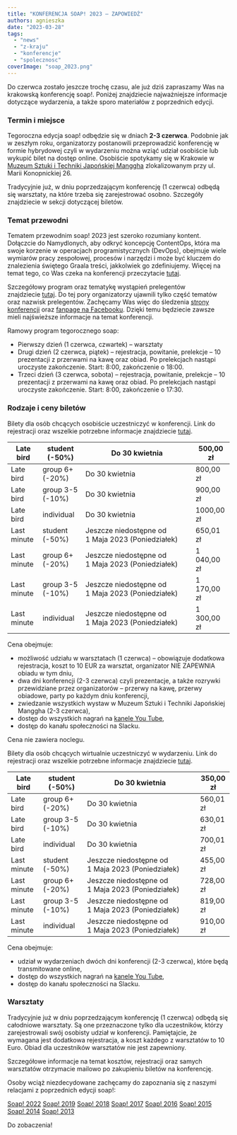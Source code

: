 ```yaml
---
title: "KONFERENCJA SOAP! 2023 – ZAPOWIEDŹ"
authors: agnieszka
date: "2023-03-28"
tags:
  - "news"
  - "z-kraju"
  - "konferencje"
  - "spolecznosc"
coverImage: "soap_2023.png"
---
```


Do czerwca zostało jeszcze trochę czasu, ale już dziś zapraszamy Was na
krakowską konferencję soap!. Poniżej znajdziecie najważniejsze informacje
dotyczące wydarzenia, a także sporo materiałów z poprzednich edycji.

<!--truncate-->

### Termin i miejsce

Tegoroczna edycja soap! odbędzie się w dniach **2-3 czerwca**. Podobnie jak w
zeszłym roku, organizatorzy postanowili przeprowadzić konferencję w formie
hybrydowej czyli w wydarzeniu można wziąć udział osobiście lub wykupić bilet na
dostęp online. Osobiście spotykamy się w Krakowie w
[Muzeum Sztuki i Techniki Japońskiej Manggha](https://manggha.pl/)
zlokalizowanym przy ul. Marii Konopnickiej 26.

Tradycyjnie już, w dniu poprzedzającym konferencję (1 czerwca) odbędą się
warsztaty, na które trzeba się zarejestrować osobno. Szczegóły znajdziecie w
sekcji dotyczącej biletów.

### **Temat przewodni**

Tematem przewodnim soap! 2023 jest szeroko rozumiany kontent. Dołączcie do
Namydlonych, aby odkryć koncepcję ContentOps, która ma swoje korzenie w
operacjach programistycznych (DevOps), obejmuje wiele wymiarów pracy zespołowej,
procesów i narzędzi i może być kluczem do znalezienia świętego Graala treści,
jakkolwiek go zdefiniujemy. Więcej na temat tego, co Was czeka na konferencji
przeczytacie [tutaj](https://soapconf.com/theme/).

Szczegółowy program oraz tematykę wystąpień prelegentów
znajdziecie [tutaj](https://soapconf.com/schedule-2023/). Do tej pory
organizatorzy ujawnili tylko część tematów oraz nazwisk prelegentów. Zachęcamy
Was więc do śledzenia [strony konferencji](https://soapconf.com/)
oraz [fanpage na Facebooku](https://www.facebook.com/soapconf/). Dzięki temu
będziecie zawsze mieli najświeższe informacje na temat konferencji.

Ramowy program tegorocznego soap:

- Pierwszy dzień (1 czerwca, czwartek) – warsztaty
- Drugi dzień (2 czerwca, piątek) – rejestracja, powitanie, prelekcje – 10
  prezentacji z przerwami na kawę oraz obiad. Po prelekcjach nastąpi uroczyste
  zakończenie. Start: 8:00, zakończenie o 18:00.
- Trzeci dzień (3 czerwca, sobota) – rejestracja, powitanie, prelekcje – 10
  prezentacji z przerwami na kawę oraz obiad. Po prelekcjach nastąpi uroczyste
  zakończenie. Start: 8:00, zakończenie o 17:30.

### Rodzaje i ceny biletów

Bilety dla osób chcących osobiście uczestniczyć w konferencji. Link do
rejestracji oraz wszelkie potrzebne informacje znajdziecie
[tutaj](https://app.evenea.pl/event/soap2023-in-person/).

| Late bird   | student (-50%)   | Do 30 kwietnia                                                   | 500,00 zł   |
| ----------- | ---------------- | ---------------------------------------------------------------- | ----------- |
| Late bird   | group 6+ (-20%)  | Do 30 kwietnia                                                   | 800,00 zł   |
| Late bird   | group 3-5 (-10%) | Do 30 kwietnia                                                   | 900,00 zł   |
| Late bird   | individual       | Do 30 kwietnia                                                   | 1000,00 zł  |
| Last minute | student (-50%)   | Jeszcze niedostępne od 1&nbsp;Maja&nbsp;2023&nbsp;(Poniedziałek) | 650,01 zł   |
| Last minute | group 6+ (-20%)  | Jeszcze niedostępne od 1&nbsp;Maja&nbsp;2023&nbsp;(Poniedziałek) | 1 040,00 zł |
| Last minute | group 3-5 (-10%) | Jeszcze niedostępne od 1&nbsp;Maja&nbsp;2023&nbsp;(Poniedziałek) | 1 170,00 zł |
| Last minute | individual       | Jeszcze niedostępne od 1&nbsp;Maja&nbsp;2023&nbsp;(Poniedziałek) | 1 300,00 zł |

Cena obejmuje:

- możliwość udziału w warsztatach (1 czerwca) – obowiązuje dodatkowa
  rejestracja, koszt to 10 EUR za warsztat, organizator NIE ZAPEWNIA obiadu w
  tym dniu,
- dwa dni konferencji (2-3 czerwca) czyli prezentacje, a także rozrywki
  przewidziane przez organizatorów – przerwy na kawę, przerwy obiadowe, party po
  każdym dniu konferencji,
- zwiedzanie wszystkich wystaw w Muzeum Sztuki i Techniki Japońskiej Manggha
  (2-3 czerwca),
- dostęp do wszystkich nagrań na
  [kanele You Tube](https://www.youtube.com/@SoapconfPage),
- dostęp do kanału społeczności na Slacku.

Cena nie zawiera noclegu.

Bilety dla osób chcących wirtualnie uczestniczyć w wydarzeniu. Link do
rejestracji oraz wszelkie potrzebne informacje znajdziecie
[tutaj](https://app.evenea.pl/event/soap2023-virtual/).

| Late bird   | student (-50%)   | Do 30 kwietnia                                                   | 350,00 zł |
| ----------- | ---------------- | ---------------------------------------------------------------- | --------- |
| Late bird   | group 6+ (-20%)  | Do 30 kwietnia                                                   | 560,01 zł |
| Late bird   | group 3-5 (-10%) | Do 30 kwietnia                                                   | 630,01 zł |
| Late bird   | individual       | Do 30 kwietnia                                                   | 700,01 zł |
| Last minute | student (-50%)   | Jeszcze niedostępne od 1&nbsp;Maja&nbsp;2023&nbsp;(Poniedziałek) | 455,00 zł |
| Last minute | group 6+ (-20%)  | Jeszcze niedostępne od 1&nbsp;Maja&nbsp;2023&nbsp;(Poniedziałek) | 728,00 zł |
| Last minute | group 3-5 (-10%) | Jeszcze niedostępne od 1&nbsp;Maja&nbsp;2023&nbsp;(Poniedziałek) | 819,00 zł |
| Last minute | individual       | Jeszcze niedostępne od 1&nbsp;Maja&nbsp;2023&nbsp;(Poniedziałek) | 910,00 zł |

Cena obejmuje:

- udział w wydarzeniach dwóch dni konferencji (2-3 czerwca), które będą
  transmitowane online,
- dostęp do wszystkich nagrań na
  [kanele You Tube](https://www.youtube.com/@SoapconfPage),
- dostęp do kanału społeczności na Slacku.

### Warsztaty

Tradycyjnie już w dniu poprzedzającym konferencję (1 czerwca) odbędą się
całodniowe warsztaty. Są one przeznaczone tylko dla uczestników, którzy
zarejestrowali swój osobisty udział w konferencji. Pamiętajcie, że wymagana jest
dodatkowa rejestracja, a koszt każdego z warsztatów to 10 Euro. Obiad dla
uczestników warsztatów nie jest zapewniony.

Szczegółowe informacje na temat kosztów, rejestracji oraz samych warsztatów
otrzymacie mailowo po zakupieniu biletów na konferencję.

Osoby wciąż niezdecydowane zachęcamy do zapoznania się z naszymi relacjami z
poprzednich edycji soap!:

[Soap! 2022](http://techwriter.pl/doniesienia-z-tegoroczenj-konferencji-soap-2022/)
[Soap! 2019](http://techwriter.pl/konferencja-soap-2019-wideorelacja/)
[Soap! 2018](http://techwriter.pl/konferencja-soap-2018-relacja/)
[Soap! 2017](http://techwriter.pl/soap-2017-juz-za-nami-relacja/)
[Soap! 2016](http://techwriter.pl/konferencja-soap-2016-podsumowanie/)
[Soap! 2015](http://techwriter.pl/soap-2015-opis-wybranych-prezentacji/)
[Soap! 2014](http://techwriter.pl/soap-2014-relacja-z-pierwszego-dnia/)
[Soap! 2013](http://techwriter.pl/soap-technical-communication-conference-relacja/)

Do zobaczenia!
